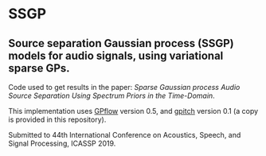 # SSGP
## Source separation Gaussian process (SSGP) models for audio signals, using variational sparse GPs.
Code used to get results in the paper: *Sparse Gaussian process Audio Source Separation Using Spectrum Priors in the Time-Domain*. 

This implementation uses [GPflow][1] version 0.5, and [gpitch][2] version 0.1 (a copy is provided in this repository).

[1]: https://github.com/GPflow/GPflow
[2]: https://github.com/PabloAlvarado/gpitch

Submitted to 44th International Conference on Acoustics, Speech, and Signal Processing, ICASSP 2019.


